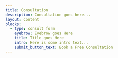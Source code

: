 ```yaml
---
title: Consultation
description: Consultation goes here...
layout: content
blocks:
  - type: consult form
    eyebrow: Eyebrow goes Here
    title: Title goes Here
    intro: Here is some intro text...
    submit_button_text: Book a Free Consultation
---
```

